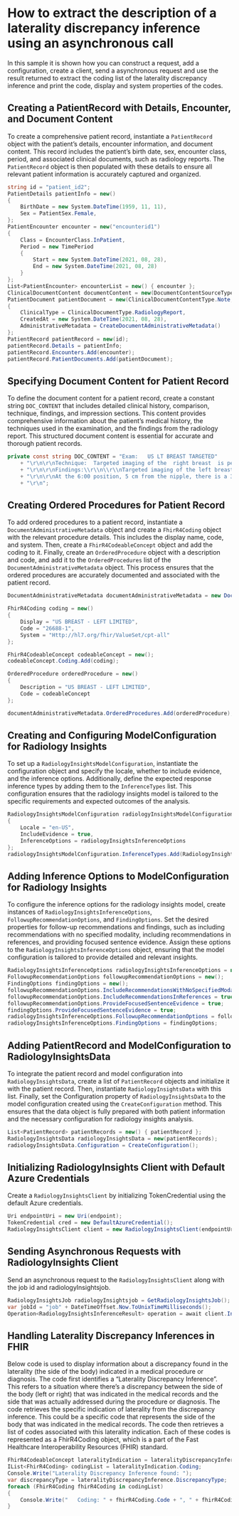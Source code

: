 # How to extract the description of a laterality discrepancy inference using an asynchronous call

In this sample it is shown how you can construct a request, add a configuration, create a client, send a asynchronous request and use the result returned to extract the coding list of the laterality discrepancy inference and print the code, display and system properties of the codes.

## Creating a PatientRecord with Details, Encounter, and Document Content
To create a comprehensive patient record, instantiate a `PatientRecord` object with the patient’s details, encounter information, and document content. This record includes the patient’s birth date, sex, encounter class, period, and associated clinical documents, such as radiology reports. The `PatientRecord` object is then populated with these details to ensure all relevant patient information is accurately captured and organized.
```C# Snippet:Laterality_Discrepancy_Async_Tests_Samples_CreatePatientRecord
string id = "patient_id2";
PatientDetails patientInfo = new()
{
    BirthDate = new System.DateTime(1959, 11, 11),
    Sex = PatientSex.Female,
};
PatientEncounter encounter = new("encounterid1")
{
    Class = EncounterClass.InPatient,
    Period = new TimePeriod
    {
        Start = new System.DateTime(2021, 08, 28),
        End = new System.DateTime(2021, 08, 28)
    }
};
List<PatientEncounter> encounterList = new() { encounter };
ClinicalDocumentContent documentContent = new(DocumentContentSourceType.Inline, DOC_CONTENT);
PatientDocument patientDocument = new(ClinicalDocumentContentType.Note, "doc2", documentContent)
{
    ClinicalType = ClinicalDocumentType.RadiologyReport,
    CreatedAt = new System.DateTime(2021, 08, 28),
    AdministrativeMetadata = CreateDocumentAdministrativeMetadata()
};
PatientRecord patientRecord = new(id);
patientRecord.Details = patientInfo;
patientRecord.Encounters.Add(encounter);
patientRecord.PatientDocuments.Add(patientDocument);
```

## Specifying Document Content for Patient Record
To define the document content for a patient record, create a constant string `DOC_CONTENT` that includes detailed clinical history, comparison, technique, findings, and impression sections. This content provides comprehensive information about the patient’s medical history, the techniques used in the examination, and the findings from the radiology report. This structured document content is essential for accurate and thorough patient records.
```C# Snippet:Laterality_Discrepancy_Async_Tests_Samples_Doc_Content
private const string DOC_CONTENT = "Exam:   US LT BREAST TARGETED"
    + "\r\n\r\nTechnique:  Targeted imaging of the  right breast  is performed."
    + "\r\n\r\nFindings:\\r\\n\\r\\nTargeted imaging of the left breast is performed from the 6:00 to the 9:00 position.  "
    + "\r\n\r\nAt the 6:00 position, 5 cm from the nipple, there is a 3 x 2 x 4 mm minimally hypoechoic mass with a peripheral calcification. This may correspond to the mammographic finding. No other cystic or solid masses visualized."
    + "\r\n";
```

## Creating Ordered Procedures for Patient Record
To add ordered procedures to a patient record, instantiate a `DocumentAdministrativeMetadata` object and create a `FhirR4Coding` object with the relevant procedure details. This includes the display name, code, and system. Then, create a `FhirR4CodeableConcept` object and add the coding to it. Finally, create an `OrderedProcedure` object with a description and code, and add it to the `OrderedProcedures` list of the `DocumentAdministrativeMetadata` object. This process ensures that the ordered procedures are accurately documented and associated with the patient record.
```C# Snippet:Laterality_Discrepancy_Async_Tests_Samples_CreateDocumentAdministrativeMetadata
DocumentAdministrativeMetadata documentAdministrativeMetadata = new DocumentAdministrativeMetadata();

FhirR4Coding coding = new()
{
    Display = "US BREAST - LEFT LIMITED",
    Code = "26688-1",
    System = "Http://hl7.org/fhir/ValueSet/cpt-all"
};

FhirR4CodeableConcept codeableConcept = new();
codeableConcept.Coding.Add(coding);

OrderedProcedure orderedProcedure = new()
{
    Description = "US BREAST - LEFT LIMITED",
    Code = codeableConcept
};

documentAdministrativeMetadata.OrderedProcedures.Add(orderedProcedure);
```

## Creating and Configuring ModelConfiguration for Radiology Insights
To set up a `RadiologyInsightsModelConfiguration`, instantiate the configuration object and specify the locale, whether to include evidence, and the inference options. Additionally, define the expected response inference types by adding them to the `InferenceTypes` list. This configuration ensures that the radiology insights model is tailored to the specific requirements and expected outcomes of the analysis.
```C# Snippet:Laterality_Discrepancy_Async_Tests_Samples_CreateModelConfiguration
RadiologyInsightsModelConfiguration radiologyInsightsModelConfiguration = new()
{
    Locale = "en-US",
    IncludeEvidence = true,
    InferenceOptions = radiologyInsightsInferenceOptions
};
radiologyInsightsModelConfiguration.InferenceTypes.Add(RadiologyInsightsInferenceType.LateralityDiscrepancy);
```

## Adding Inference Options to ModelConfiguration for Radiology Insights
To configure the inference options for the radiology insights model, create instances of `RadiologyInsightsInferenceOptions`, `FollowupRecommendationOptions`, and `FindingOptions`. Set the desired properties for follow-up recommendations and findings, such as including recommendations with no specified modality, including recommendations in references, and providing focused sentence evidence. Assign these options to the `RadiologyInsightsInferenceOptions` object, ensuring that the model configuration is tailored to provide detailed and relevant insights.
```C# Snippet:Laterality_Discrepancy_Async_Tests_Samples_CreateRadiologyInsightsInferenceOptions
RadiologyInsightsInferenceOptions radiologyInsightsInferenceOptions = new();
FollowupRecommendationOptions followupRecommendationOptions = new();
FindingOptions findingOptions = new();
followupRecommendationOptions.IncludeRecommendationsWithNoSpecifiedModality = true;
followupRecommendationOptions.IncludeRecommendationsInReferences = true;
followupRecommendationOptions.ProvideFocusedSentenceEvidence = true;
findingOptions.ProvideFocusedSentenceEvidence = true;
radiologyInsightsInferenceOptions.FollowupRecommendationOptions = followupRecommendationOptions;
radiologyInsightsInferenceOptions.FindingOptions = findingOptions;
```

## Adding PatientRecord and ModelConfiguration to RadiologyInsightsData
To integrate the patient record and model configuration into `RadiologyInsightsData`, create a list of `PatientRecord` objects and initialize it with the patient record. Then, instantiate `RadiologyInsightsData` with this list. Finally, set the Configuration property of `RadiologyInsightsData` to the model configuration created using the `CreateConfiguration` method. This ensures that the data object is fully prepared with both patient information and the necessary configuration for radiology insights analysis.
```C# Snippet:Laterality_Discrepancy_Async_Tests_Samples_AddRecordAndConfiguration
List<PatientRecord> patientRecords = new() { patientRecord };
RadiologyInsightsData radiologyInsightsData = new(patientRecords);
radiologyInsightsData.Configuration = CreateConfiguration();
```

## Initializing RadiologyInsights Client with Default Azure Credentials
Create a `RadiologyInsightsClient` by initializing TokenCredential using the default Azure credentials.
```C# Snippet:Laterality_Discrepancy_Async_Tests_Samples_CreateClient
Uri endpointUri = new Uri(endpoint);
TokenCredential cred = new DefaultAzureCredential();
RadiologyInsightsClient client = new RadiologyInsightsClient(endpointUri, cred);
```

## Sending Asynchronous Requests with RadiologyInsights Client 
Send an asynchronous request to the `RadiologyInsightsClient` along with the job id and radiologyInsightsjob.
```C# Snippet:Laterality_Discrepancy_Async_Tests_Samples_synccall
RadiologyInsightsJob radiologyInsightsjob = GetRadiologyInsightsJob();
var jobId = "job" + DateTimeOffset.Now.ToUnixTimeMilliseconds();
Operation<RadiologyInsightsInferenceResult> operation = await client.InferRadiologyInsightsAsync(WaitUntil.Completed, jobId, radiologyInsightsjob);
```

## Handling Laterality Discrepancy Inferences in FHIR
Below code is used to display information about a discrepancy found in the laterality (the side of the body) indicated in a medical procedure or diagnosis. The code first identifies a “Laterality Discrepancy Inference”. This refers to a situation where there’s a discrepancy between the side of the body (left or right) that was indicated in the medical records and the side that was actually addressed during the procedure or diagnosis. The code retrieves the specific indication of laterality from the discrepancy inference. This could be a specific code that represents the side of the body that was indicated in the medical records. The code then retrieves a list of codes associated with this laterality indication. Each of these codes is represented as a FhirR4Coding object, which is a part of the Fast Healthcare Interoperability Resources (FHIR) standard.

```C# Snippet:Laterality_Discrepancy_Async_Tests_Samples_LateralityDiscrepancyInference
FhirR4CodeableConcept lateralityIndication = lateralityDiscrepancyInference.LateralityIndication;
IList<FhirR4Coding> codingList = lateralityIndication.Coding;
Console.Write("Laterality Discrepancy Inference found: ");
var discrepancyType = lateralityDiscrepancyInference.DiscrepancyType;
foreach (FhirR4Coding fhirR4Coding in codingList)
{
    Console.Write("   Coding: " + fhirR4Coding.Code + ", " + fhirR4Coding.Display + " (" + fhirR4Coding.System + "), type: " + discrepancyType);
}
```
